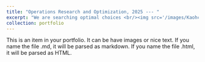 ```yaml
---
title: "Operations Research and Optimization, 2025 --- "
excerpt: "We are searching optimal choices <br/><img src='/images/Kaohcj.png'>"
collection: portfolio  
---
```


This is an item in your portfolio. It can be have images or nice text. If you name the file .md, it will be parsed as markdown. If you name the file .html, it will be parsed as HTML. 
